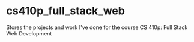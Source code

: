 # cs410p_full_stack_web
Stores the projects and work I've done for the course CS 410p: Full Stack Web Development
